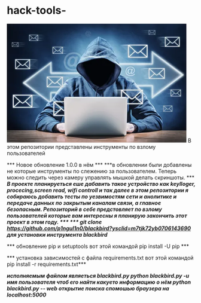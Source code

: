 # hack-tools-
![bg repozitories](bg.webp)
В этом репозитории представлены инструменты по взлому пользователей

*** Новое обновление 1.0.0  в нём ***
***в обновлении были добавлены не которые инструменты по слежению за пользователем. Теперь можно следить через камеру управлять мышкой делать скриншоты. ***
***В проекте планируеться еше дабавить такое устройство как keylloger, procecing,screen read, wifi controll и так далее в этом репозитории я собираюсь добавить тесты по уезвимостям сети и анолитике и передаче данных по закрытым каналам связи, а главное безопасным. Репозиторий в себе предстовляет по взлому пользователей которые вам интересны я планирую закончить этот проект в этом году. *** 
*** git clone https://github.com/p1ngul1n0/blackbird?ysclid=m7tjk72yb0706143690 для установки инструмента blackbird***

***  обновление pip и setuptools вот этой командой  pip install -U pip ***

*** установка зависимостей с файла requirements.txt вот этой командой pip install -r requirements.txt***

***исполняемым файлом являеться blackbird.py python blackbird.py -u имя пользователя чтоб его найти какуето информацию о нём python blackbird.py -- web открытие поиска спомошью браузера на localhost:5000***